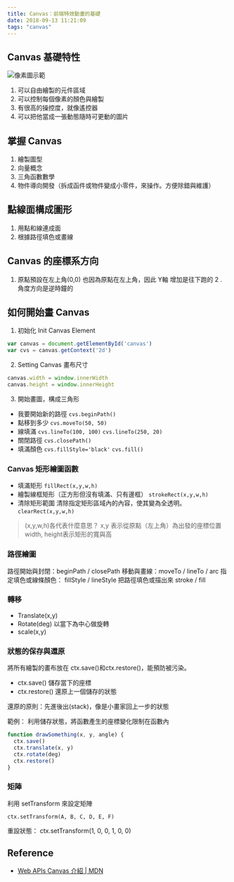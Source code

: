 ```yaml
---
title: Canvas：前端特效動畫的基礎
date: 2018-09-13 11:21:09
tags: "canvas"
---
```

## Canvas 基礎特性
![像素圖示範](http://bpic.588ku.com/element_pic/12/03/20/1656e3909271e51.jpg)
1. 可以自由繪製的元件區域
2. 可以控制每個像素的顏色與繪製
3. 有很高的操控度，就像遙控器
4. 可以把他當成一張動態隨時可更動的圖片

## 掌握 Canvas
1. 繪製圖型
2. 向量概念
3. 三角函數數學
4. 物件導向開發（拆成函件或物件變成小零件，來操作。方便除錯與維護）

## 點線面構成圖形

1. 用點和線連成面
2. 根據路徑填色或畫線

## Canvas 的座標系方向
1. 原點預設在左上角(0,0)
也因為原點在左上角，因此 Y軸 增加是往下跑的
2 . 角度方向是逆時鐘的

## 如何開始畫 Canvas
1. 初始化 Init Canvas Element
``` js
var canvas = document.getElementById('canvas')
var cvs = canvas.getContext('2d')
```
2. Setting Canvas 畫布尺寸
``` js
canvas.width = window.innerWidth
canvas.height = window.innerHeight
```
3. 開始畫圖，構成三角形
  - 我要開始新的路徑 
  `cvs.beginPath()`
  - 點移到多少
  `cvs.moveTo(50, 50)`
  - 線填滿
  `cvs.lineTo(100, 100)`
  `cvs.lineTo(250, 20)` 
  - 關閉路徑
  `cvs.closePath()`
  - 填滿顏色
  `cvs.fillStyle='black'`
  `cvs.fill()`

### Canvas 矩形繪圖函數
- 填滿矩形 
`fillRect(x,y,w,h)`
- 繪製線框矩形（正方形但沒有填滿、只有邊框）
`strokeRect(x,y,w,h)`
- 清除矩形範圍
清除指定矩形區域內的內容，使其變為全透明。
`clearRect(x,y,w,h)`

> (x,y,w,h)各代表什麼意思？
> x,y 表示從原點（左上角）為出發的座標位置
> width, height表示矩形的寬與高

### 路徑繪圖
路徑開始與封閉：beginPath / closePath
移動與畫線：moveTo / lineTo / arc
指定填色或線條顏色： fillStyle / lineStyle
把路徑填色或描出來 stroke / fill

### 轉移
- Translate(x,y)
- Rotate(deg)
以當下為中心做旋轉
- scale(x,y)

### 狀態的保存與還原
將所有繪製的畫布放在 ctx.save()和ctx.restore()，能預防被污染。
- ctx.save()
儲存當下的座標
- ctx.restore()
還原上一個儲存的狀態

還原的原則：先進後出(stack)，像是小畫家回上一步的狀態

範例：
利用儲存狀態，將函數產生的座標變化限制在函數內
``` js
function drawSomething(x, y, angle) {
  ctx.save()
  ctx.translate(x, y)
  ctx.rotate(deg)
  ctx.restore()
}
```

### 矩陣
利用 setTransform 來設定矩陣
```
ctx.setTransform(A, B, C, D, E, F)
```
重設狀態：
ctx.setTransform(1, 0, 0, 1, 0, 0)

## Reference
- [Web APIs Canvas 介紹 | MDN](https://developer.mozilla.org/zh-TW/docs/Web/API/Canvas_API/Tutorial/Drawing_shapes)